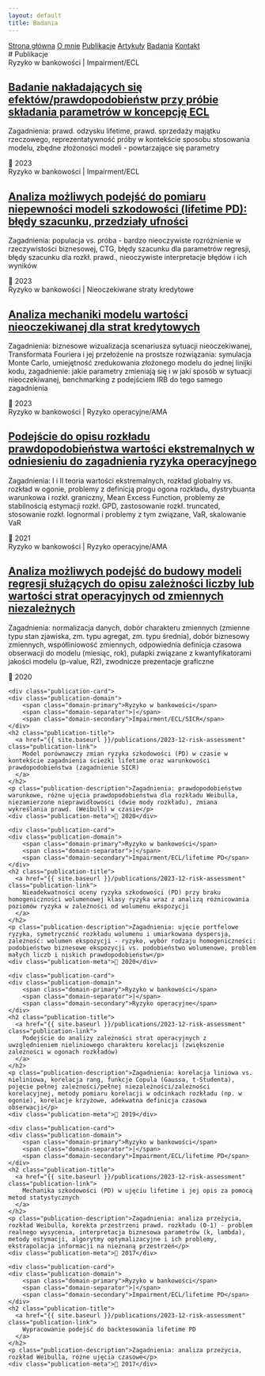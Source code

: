 ```yaml
---
layout: default
title: Badania
---
```

<div id="myMenu">
  <a href="/" class="menu-option">Strona główna</a>
  <a href="/about" class="menu-option">O mnie</a>
  <a href="/publications" class="menu-option">Publikacje</a>
  <a href="/articles" class="menu-option">Artykuły</a>
  <a href="/researches" class="menu-option">Badania</a>
  <a href="/contact" class="menu-option">Kontakt</a>
</div>

<div class="square"></div>
<div class="square1"></div>
<div class="square2"></div>
<div class="square-big"></div>



<div class="publications-container">
  # Publikacje


  <div class="publication-card">
    <div class="publication-domain">
        <span class="domain-primary">Ryzyko w bankowości</span>
        <span class="domain-separator">|</span>
        <span class="domain-secondary">Impairment/ECL</span>
    </div>
    <h2 class="publication-title">
      <a href="{{ site.baseurl }}/publications/2023-12-risk-assessment" class="publication-link">
      Badanie nakładających się efektów/prawdopodobieństw przy próbie składania parametrów w koncepcję ECL
      </a>
    </h2>
    <p class="publication-description">Zagadnienia: prawd. odzysku lifetime, prawd. sprzedaży majątku rzeczowego, reprezentatywność próby w kontekście sposobu stosowania modelu, zbędne złożoności modeli - powtarzające się parametry</p>
    <div class="publication-meta">📅 2023</div>
  </div>




  <div class="publication-card">
    <div class="publication-domain">
        <span class="domain-primary">Ryzyko w bankowości</span>
        <span class="domain-separator">|</span>
        <span class="domain-secondary">Impairment/ECL</span>
    </div>
    <h2 class="publication-title">
      <a href="{{ site.baseurl }}/publications/2023-12-risk-assessment" class="publication-link">
        Analiza możliwych podejść do pomiaru niepewności modeli szkodowości (lifetime PD): błędy szacunku, przedziały ufności
      </a>
    </h2>
    <p class="publication-description">Zagadnienia: populacja vs. próba - bardzo nieoczywiste rozróżnienie w rzeczywistości biznesowej, CTG, błędy szacunku dla parametrów regresji, błędy szacunku dla rozkł. prawd., nieoczywiste interpretacje błędów i ich wyników</p>
    <div class="publication-meta">📅 2023</div>
  </div>




  <div class="publication-card">
    <div class="publication-domain">
        <span class="domain-primary">Ryzyko w bankowości</span>
        <span class="domain-separator">|</span>
        <span class="domain-secondary">Nieoczekiwane straty kredytowe</span>
    </div>
    <h2 class="publication-title">
      <a href="{{ site.baseurl }}/publications/2023-12-risk-assessment" class="publication-link">
        Analiza mechaniki modelu wartości nieoczekiwanej dla strat kredytowych
      </a>
    </h2>
    <p class="publication-description">Zagadnienia: biznesowe wizualizacja scenariusza sytuacji nieoczekiwanej, Transformata Fouriera i jej przełożenie na prostsze rozwiązania: symulacja Monte Carlo, umiejętność zredukowania złożonego modelu do jednej linijki kodu, zagadnienie: jakie parametry zmieniają się i w jaki sposób w sytuacji nieoczekiwanej, benchmarking z podejściem IRB do tego samego zagadnienia</p>
    <div class="publication-meta">📅 2023</div>
  </div>


  <div class="publication-card">
    <div class="publication-domain">
        <span class="domain-primary">Ryzyko w bankowości</span>
        <span class="domain-separator">|</span>
        <span class="domain-secondary">Ryzyko operacyjne/AMA</span>
    </div>
    <h2 class="publication-title">
      <a href="{{ site.baseurl }}/publications/2023-12-risk-assessment" class="publication-link">
        Podejście do opisu rozkładu prawdopodobieństwa wartości ekstremalnych w odniesieniu do zagadnienia ryzyka operacyjnego
      </a>
    </h2>
    <p class="publication-description">Zagadnienia: I i II teoria wartości ekstremalnych, rozkład globalny vs. rozkład w ogonie, problemy z definicją progu ogona rozkładu, dystrybuanta warunkowa i rozkł. graniczny, Mean Excess Function, problemy ze stabilnością estymacji rozkł. GPD, zastosowanie rozkł. truncated, stosowanie rozkł. lognormal i problemy z tym związane, VaR, skalowanie VaR</p>
    <div class="publication-meta">📅 2021</div>
  </div>




  <div class="publication-card">
    <div class="publication-domain">
        <span class="domain-primary">Ryzyko w bankowości</span>
        <span class="domain-separator">|</span>
        <span class="domain-secondary">Ryzyko operacyjne/AMA</span>
    </div>
    <h2 class="publication-title">
      <a href="{{ site.baseurl }}/publications/2023-12-risk-assessment" class="publication-link">
        Analiza możliwych podejść do budowy modeli regresji służących do opisu zależności liczby lub wartości strat operacyjnych od zmiennych niezależnych
      </a>
    </h2>
    <p class="publication-description">Zagadnienia: normalizacja danych, dobór charakteru zmiennych (zmienne typu stan zjawiska, zm. typu agregat, zm. typu średnia), dobór biznesowy zmiennych, współliniowość zmiennych, odpowiednia definicja czasowa obserwacji do modelu (miesiąc, rok), pułapki związane z kwantyfikatorami jakości modelu (p-value, R2), zwodnicze prezentacje graficzne</p>
    <div class="publication-meta">📅 2020</div>
  </div>





    <div class="publication-card">
    <div class="publication-domain">
        <span class="domain-primary">Ryzyko w bankowości</span>
        <span class="domain-separator">|</span>
        <span class="domain-secondary">Impairment/ECL/SICR</span>
    </div>
    <h2 class="publication-title">
      <a href="{{ site.baseurl }}/publications/2023-12-risk-assessment" class="publication-link">
        Model porównawczy zmian ryzyka szkodowości (PD) w czasie w kontekście zagadnienia ścieżki lifetime oraz warunkowości prawdopodobieństwa (zagadnienie SICR)
      </a>
    </h2>
    <p class="publication-description">Zagadnienia: prawdopodobieństwo warunkowe, różne ujęcia prawdopodobieństwa dla rozkładu Weibulla, niezamierzone nieprawidłowości (dwie mody rozkładu), zmiana wykreślania prawd. (Weibull) w czasie</p>
    <div class="publication-meta">📅 2020</div>
  </div>



    <div class="publication-card">
    <div class="publication-domain">
        <span class="domain-primary">Ryzyko w bankowości</span>
        <span class="domain-separator">|</span>
        <span class="domain-secondary">Impairment/ECL/lifetime PD</span>
    </div>
    <h2 class="publication-title">
      <a href="{{ site.baseurl }}/publications/2023-12-risk-assessment" class="publication-link">
        Nieadekwatności oceny ryzyka szkodowości (PD) przy braku homogeniczności wolumenowej klasy ryzyka wraz z analizą różnicowania poziomów ryzyka w zależności od wolumenu ekspozycji
      </a>
    </h2>
    <p class="publication-description">Zagadnienia: ujęcie portfelowe ryzyka, symetrycznść rozkładu wolumenu i umiarkowana dyspersja, zależność: wolumen ekspozycji - ryzyko, wybór rodzaju homogeniczności: podobieństwo biznesowe ekspozycji vs. podobieństwo wolumenowe, problem małych liczb i niskich prawdopodobieństw</p>
    <div class="publication-meta">📅 2020</div>
  </div>



    <div class="publication-card">
    <div class="publication-domain">
        <span class="domain-primary">Ryzyko w bankowości</span>
        <span class="domain-separator">|</span>
        <span class="domain-secondary">Ryzyko operacyjne</span>
    </div>
    <h2 class="publication-title">
      <a href="{{ site.baseurl }}/publications/2023-12-risk-assessment" class="publication-link">
        Podejście do analizy zależności strat operacyjnych z uwzględnieniem nieliniowego charakteru korelacji (zwiększenie zależności w ogonach rozkładów)
      </a>
    </h2>
    <p class="publication-description">Zagadnienia: korelacja liniowa vs. nieliniowa, korelacja rang, funkcje Copula (Gaussa, t-Studenta), pojęcie pełnej zależności/pełnej niezależności/zależności korelacyjnej, metody pomiaru korelacji w odcinkach rozkładu (np. w ogonie), korelacje krzyżowe, adekwatna definicja czasowa obserwacji</p>
    <div class="publication-meta">📅 2019</div>
  </div>




    <div class="publication-card">
    <div class="publication-domain">
        <span class="domain-primary">Ryzyko w bankowości</span>
        <span class="domain-separator">|</span>
        <span class="domain-secondary">Impairment/ECL/lifetime PD</span>
    </div>
    <h2 class="publication-title">
      <a href="{{ site.baseurl }}/publications/2023-12-risk-assessment" class="publication-link">
        Mechanika szkodowości (PD) w ujęciu lifetime i jej opis za pomocą metod statystycznych
      </a>
    </h2>
    <p class="publication-description">Zagadnienia: analiza przeżycia, rozkład Weibulla, korekta przestrzeni prawd. rozkładu (0-1) - problem realnego wysycenia, interpretacja biznesowa parametrów (k, lambda), metody estymacji, algorytmy optymalizacyjne i ich problemy, ekstrapolacja informacji na nieznaną przestrzeń</p>
    <div class="publication-meta">📅 2017</div>
  </div>



    <div class="publication-card">
    <div class="publication-domain">
        <span class="domain-primary">Ryzyko w bankowości</span>
        <span class="domain-separator">|</span>
        <span class="domain-secondary">Impairment/ECL/lifetime PD</span>
    </div>
    <h2 class="publication-title">
      <a href="{{ site.baseurl }}/publications/2023-12-risk-assessment" class="publication-link">
        Wypracowanie podejść do backtesowania lifetime PD
      </a>
    </h2>
    <p class="publication-description">Zagadnienia: analiza przeżycia, rozkład Weibulla, różne ujęcia czasowe</p>
    <div class="publication-meta">📅 2017</div>
  </div>


